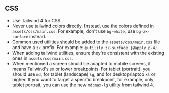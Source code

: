 ## CSS

- Use Tailwind 4 for CSS.
- Never use tailwind colors directly. Instead, use the colors defined in `assets/css/main.css`. For example, don't use `bg-white`, use `bg-zk-surface` instead.
- Common used utilities should be added to the `assets/css/main.css` file and have a `zk` prefix. For example: `@utility zk-surface {@apply p-4}`.
- When adding tailwind utilities, ensure they're consistent with the existing ones in `assets/css/main.css`.
- When mentioned a screen should be adapted to mobile screens, it means Tailwind's `sm` or lower breakpoints. For tablet (portrait), you should use `md`, for tablet (landscape) `lg`, and for desktop/laptop `xl` or higher. If you want to target a specific breakpoint, for example, only tablet portrait, you can use the new `md:max-lg` utility from tailwind 4.
